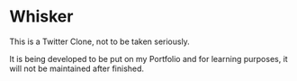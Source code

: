 # Whisker

This is a Twitter Clone, not to be taken seriously. 

It is being developed to be put on my Portfolio and for learning purposes, it
will not be maintained after finished.
